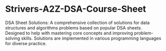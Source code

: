 # Strivers-A2Z-DSA-Course-Sheet
DSA Sheet Solutions: A comprehensive collection of solutions for data structures and algorithms problems based on popular DSA sheets. Designed to help with mastering core concepts and improving problem-solving skills. Solutions are implemented in various programming languages for diverse practice.
